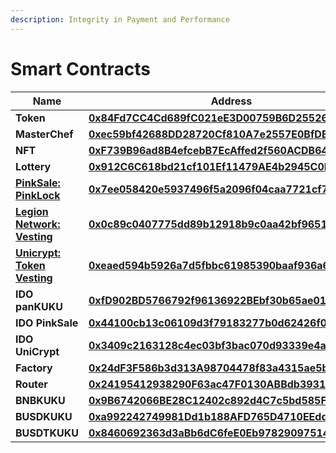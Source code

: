 ```yaml
---
description: Integrity in Payment and Performance
---
```


# Smart Contracts

| Name                                                                                                                                                     | Address                                                                                                                                                                     |
| -------------------------------------------------------------------------------------------------------------------------------------------------------- | --------------------------------------------------------------------------------------------------------------------------------------------------------------------------- |
| **Token**                                                                                                                                                | ****[**0x84Fd7CC4Cd689fC021eE3D00759B6D255269D538**](https://bscscan.com/address/0x84Fd7CC4Cd689fC021eE3D00759B6D255269D538#code)****                                       |
| **MasterChef**                                                                                                                                           | ****[**0xec59bf42688DD28720Cf810A7e2557E0BfDBa6A6**](https://bscscan.com/address/0xec59bf42688DD28720Cf810A7e2557E0BfDBa6A6#code)****                                       |
| **NFT**                                                                                                                                                  | ****[**0xF739B96ad8B4efcebB7EcAffed2f560ACDB64517**](https://bscscan.com/address/0xf739b96ad8b4efcebb7ecaffed2f560acdb64517#code)****                                       |
| **Lottery**                                                                                                                                              | ****[**0x912C6C618bd21cf101Ef11479AE4b2945C0D86E0**](https://bscscan.com/address/0x912c6c618bd21cf101ef11479ae4b2945c0d86e0#code)****                                       |
| ****[**PinkSale: PinkLock**](https://bscscan.com/token/0x84Fd7CC4Cd689fC021eE3D00759B6D255269D538?a=0x7ee058420e5937496f5a2096f04caa7721cf70cc)****      | ****[**0x7ee058420e5937496f5a2096f04caa7721cf70cc**](https://bscscan.com/token/0x84Fd7CC4Cd689fC021eE3D00759B6D255269D538?a=0x7ee058420e5937496f5a2096f04caa7721cf70cc)**** |
| ****[**Legion Network: Vesting**](https://bscscan.com/token/0x84Fd7CC4Cd689fC021eE3D00759B6D255269D538?a=0x0c89c0407775dd89b12918b9c0aa42bf96518820)**** | ****[**0x0c89c0407775dd89b12918b9c0aa42bf96518820**](https://bscscan.com/token/0x84fd7cc4cd689fc021ee3d00759b6d255269d538?a=0x0c89c0407775dd89b12918b9c0aa42bf96518820)**** |
| ****[**Unicrypt: Token Vesting**](https://bscscan.com/token/0x84Fd7CC4Cd689fC021eE3D00759B6D255269D538?a=0xeaed594b5926a7d5fbbc61985390baaf936a6b8d)**** | [**0xeaed594b5926a7d5fbbc61985390baaf936a6b8d**](https://bscscan.com/token/0x84Fd7CC4Cd689fC021eE3D00759B6D255269D538?a=0xeaed594b5926a7d5fbbc61985390baaf936a6b8d)****     |
| **IDO panKUKU**                                                                                                                                          | ****[**0xfD902BD5766792f96136922BEbf30b65ae01Bb30**](https://bscscan.com/address/0xfD902BD5766792f96136922BEbf30b65ae01Bb30#code)****                                       |
| **IDO PinkSale**                                                                                                                                         | ****[**0x44100cb13c06109d3f79183277b0d62426f01bea**](https://bscscan.com/token/0x84Fd7CC4Cd689fC021eE3D00759B6D255269D538?a=0x44100cb13c06109d3f79183277b0d62426f01bea)**** |
| **IDO UniCrypt**                                                                                                                                         | ****[**0x3409c2163128c4ec03bf3bac070d93339e4a69cc**](https://bscscan.com/token/0x84Fd7CC4Cd689fC021eE3D00759B6D255269D538?a=0x3409c2163128c4ec03bf3bac070d93339e4a69cc)**** |
| **Factory**                                                                                                                                              | ****[**0x24dF3F586b3d313A98704478f83a4315ae5b19A9**](https://bscscan.com/address/0x24dF3F586b3d313A98704478f83a4315ae5b19A9#code)****                                       |
| **Router**                                                                                                                                               | ****[**0x24195412938290F63ac47F0130ABBdb39319168a**](https://bscscan.com/address/0x24195412938290F63ac47F0130ABBdb39319168a#code)****                                       |
| **BNBKUKU**                                                                                                                                              | ****[**0x9B6742066BE28C12402c892d4C7c5bd585F14Ddd**](https://bscscan.com/address/0x9B6742066BE28C12402c892d4C7c5bd585F14Ddd#code)****                                       |
| **BUSDKUKU**                                                                                                                                             | ****[**0xa992242749981Dd1b188AFD765D4710EEddA136e**](https://bscscan.com/address/0xa992242749981Dd1b188AFD765D4710EEddA136e#code)****                                       |
| **BUSDTKUKU**                                                                                                                                            | ****[**0x8460692363d3aBb6dC6feE0Eb9782909751402d6**](https://bscscan.com/address/0x8460692363d3aBb6dC6feE0Eb9782909751402d6#code)****                                       |
